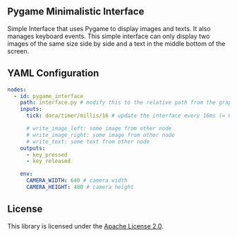 ## Pygame Minimalistic Interface

Simple Interface that uses Pygame to display images and texts. It also manages keyboard events.
This simple interface can only display two images of the same size side by side and a text in the middle bottom of the
screen.

## YAML Configuration

````YAML
nodes:
  - id: pygame_interface
    path: interface.py # modify this to the relative path from the graph file to the client script
    inputs:
      tick: dora/timer/millis/16 # update the interface every 16ms (= 60fps)

      # write_image_left: some image from other node 
      # write_image_right: some image from other node
      # write_text: some text from other node
    outputs:
      - key_pressed
      - key_released

    env:
      CAMERA_WIDTH: 640 # camera width
      CAMERA_HEIGHT: 480 # camera height
````

## License

This library is licensed under the [Apache License 2.0](../../LICENSE).